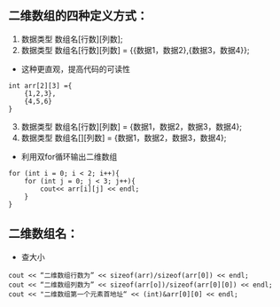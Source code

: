 ## 二维数组的四种定义方式：
1. 数据类型 数组名[行数][列数];
2. 数据类型 数组名[行数][列数] = {{数据1，数据2},{数据3，数据4}};  
- 这种更直观，提高代码的可读性  
```
int arr[2][3] ={
    {1,2,3},
    {4,5,6}
}
```
> 
3. 数据类型 数组名[行数][列数] = {数据1，数据2，数据3，数据4};
4. 数据类型 数组名[][列数] = {数据1，数据2，数据3，数据4};

- 利用双for循环输出二维数组
```
for (int i = 0; i < 2; i++){
    for (int j = 0; j < 3; j++){
        cout<< arr[i][j] << endl;
    }
}
```
## 二维数组名：
- 查大小
```
cout << “二维数组行数为” << sizeof(arr)/sizeof(arr[0]) << endl;
cout << “二维数组列数为” << sizeof(arr[o])/sizeof(arr[0][0]) << endl;
cout << "二维数组第一个元素首地址“ << (int)&arr[0][0] << endl;
```